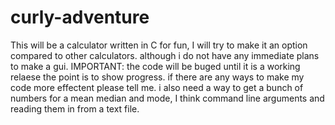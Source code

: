 # curly-adventure
This will be a calculator written in C for fun, I will try to make it an option compared to other calculators. although i do not have any immediate plans to make a gui.
IMPORTANT: the code will be buged until it is a working relaese the point is to show progress.
if there are any ways to make my code more effectent please tell me.
i also need a way to get a bunch of numbers for a mean median and mode, I think command line arguments and reading them in from a text file.
